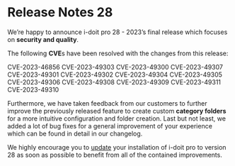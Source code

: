 # Release Notes 28

We’re happy to announce i-doit pro 28 - 2023’s final release which focuses on **security and quality**.

The following **CVE**s have been resolved with the changes from this release:

CVE-2023-46856
CVE-2023-49303
CVE-2023-49300
CVE-2023-49307
CVE-2023-49301
CVE-2023-49302
CVE-2023-49304
CVE-2023-49305
CVE-2023-49306
CVE-2023-49308
CVE-2023-49309
CVE-2023-49311
CVE-2023-49310

Furthermore, we have taken feedback from our customers to further improve the previously released feature to create custom **category folders** for a more intuitive configuration and folder creation. Last but not least, we added a lot of bug fixes for a general improvement of your experience which can be found in detail in our changelog.

We highly encourage you to [update](../../maintenance-and-operation/update.md) your installation of i-doit pro to version 28 as soon as possible to benefit from all of the contained improvements.

